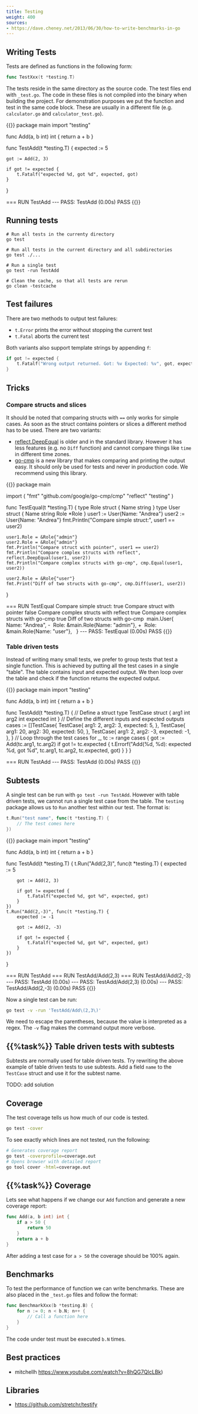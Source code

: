 ```yaml
---
title: Testing
weight: 400
sources:
- https://dave.cheney.net/2013/06/30/how-to-write-benchmarks-in-go
---
```



## Writing Tests

Tests are defined as functions in the following form:

```go
func TestXxx(t *testing.T)
```

The tests reside in the same directory as the source code. The test files end with `_test.go`. The code in these files is not compiled into the binary when building the project. For demonstration purposes we put the function and test in the same code block. These are usually in a different file (e.g. `calculator.go` and `calculator_test.go`).

{{<go-playground>}}
package main
import "testing"

func Add(a, b int) int {
    return a + b
}

func TestAdd(t *testing.T) {
	expected := 5

	got := Add(2, 3)

	if got != expected {
		t.Fatalf("expected %d, got %d", expected, got)
	}
}
<!--output-->
=== RUN   TestAdd
--- PASS: TestAdd (0.00s)
PASS
{{</go-playground>}}


## Running tests

```shell
# Run all tests in the currenty directory
go test

# Run all tests in the current directory and all subdirectories
go test ./...

# Run a single test
go test -run TestAdd

# Clean the cache, so that all tests are rerun
go clean -testcache
```


## Test failures

There are two methods to output test failures:

* `t.Error` prints the error without stopping the current test
* `t.Fatal` aborts the current test

Both variants also support template strings by appending `f`:

```go
if got != expected {
    t.Fatalf("Wrong output returned. Got: %v Expected: %v", got, expected)
}
```


## Tricks


### Compare structs and slices

It should be noted that comparing structs with `==` only works for simple cases. As soon as the struct contains pointers or slices a different method has to be used. There are two variants:

* [reflect.DeepEqual](https://pkg.go.dev/reflect#DeepEqual) is older and in the standard library. However it has less features (e.g. no `Diff` function) and cannot compare things like `time` in different time zones.
* [go-cmp](https://pkg.go.dev/github.com/google/go-cmp/cmp) is a new library that makes comparing and printing the output easy. It should only be used for tests and never in production code. We recommend using this library.

{{<go-playground>}}
package main

import (
  "fmt"
  "github.com/google/go-cmp/cmp"
  "reflect"
  "testing"
)

func TestEqual(t *testing.T) {
    type Role struct {
        Name string
    }
	type User struct {
		Name string
        Role *Role
	}
    user1 := User{Name: "Andrea"}
    user2 := User{Name: "Andrea"}
	fmt.Println("Compare simple struct:", user1 == user2)

    user1.Role = &Role{"admin"}
    user2.Role = &Role{"admin"}
	fmt.Println("Compare struct with pointer", user1 == user2)
	fmt.Println("Compare complex structs with reflect", reflect.DeepEqual(user1, user2))
	fmt.Println("Compare complex structs with go-cmp", cmp.Equal(user1, user2))

    user2.Role = &Role{"user"}
    fmt.Print("Diff of two structs with go-cmp", cmp.Diff(user1, user2))
}
<!--output-->
=== RUN   TestEqual
Compare simple struct: true
Compare struct with pointer false
Compare complex structs with reflect true
Compare complex structs with go-cmp true
Diff of two structs with go-cmp  main.User{
  	Name: "Andrea",
- 	Role: &main.Role{Name: "admin"},
+ 	Role: &main.Role{Name: "user"},
  }
--- PASS: TestEqual (0.00s)
PASS
{{</go-playground>}}


### Table driven tests

Instead of writing many small tests, we prefer to group tests that test a single function. This is achieved by putting all the test cases in a single "table". The table contains input and expected output. We then loop over the table and check if the function returns the expected output.

{{<go-playground>}}
package main
import "testing"

func Add(a, b int) int {
    return a + b
}

func TestAdd(t *testing.T) {
    // Define a struct
    type TestCase struct {
        arg1 int
        arg2 int
        expected int
    }
    // Define the different inputs and expected outputs
    cases := []TestCase{
        TestCase{
            arg1: 2,
            arg2: 3,
            expected: 5,
        },
        TestCase{
            arg1: 20,
            arg2: 30,
            expected: 50,
        },
        TestCase{
            arg1: 2,
            arg2: -3,
            expected: -1,
        },
    }
    // Loop through the test cases
	for _, tc := range cases {
		got := Add(tc.arg1, tc.arg2)
		if got != tc.expected {
			t.Errorf("Add(%d, %d): expected %d, got %d", tc.arg1, tc.arg2, tc.expected, got)
		}
	}
}
<!--output-->
=== RUN   TestAdd
--- PASS: TestAdd (0.00s)
PASS
{{</go-playground>}}


## Subtests

A single test can be run with `go test -run TestAdd`. However with table driven tests, we cannot run a single test case from the table. The `testing` package allows us to `Run` another test within our test. The format is:

```go
t.Run("test name", func(t *testing.T) {
    // The test comes here
})
```

{{<go-playground>}}
package main
import "testing"

func Add(a, b int) int {
    return a + b
}

func TestAdd(t *testing.T) {
    t.Run("Add(2,3)", func(t *testing.T) {
	    expected := 5

	    got := Add(2, 3)

	    if got != expected {
	    	t.Fatalf("expected %d, got %d", expected, got)
	    }
    })
    t.Run("Add(2,-3)", func(t *testing.T) {
	    expected := -1

	    got := Add(2, -3)

	    if got != expected {
	    	t.Fatalf("expected %d, got %d", expected, got)
	    }
    })
}
<!--output-->
=== RUN   TestAdd
=== RUN   TestAdd/Add(2,3)
=== RUN   TestAdd/Add(2,-3)
--- PASS: TestAdd (0.00s)
    --- PASS: TestAdd/Add(2,3) (0.00s)
    --- PASS: TestAdd/Add(2,-3) (0.00s)
PASS
{{</go-playground>}}

Now a single test can be run:

```bash
go test -v -run 'TestAdd/Add\(2,3\)'
```

We need to escape the parentheses, because the value is interpreted as a regex. The `-v` flag makes the command output more verbose.


## {{%task%}} Table driven tests with subtests

Subtests are normally used for table driven tests. Try rewriting the above example of table driven tests to use subtests. Add a field `name` to the `TestCase` struct and use it for the subtest name.

TODO: add solution


## Coverage

The test coverage tells us how much of our code is tested.

```bash
go test -cover
```

To see exactly which lines are not tested, run the following:

```bash
# Generates coverage report
go test -coverprofile=coverage.out
# Opens browser with detailed report
go tool cover -html=coverage.out
```


## {{%task%}} Coverage

Lets see what happens if we change our `Add` function and generate a new coverage report:

```go
func Add(a, b int) int {
    if a > 50 {
        return 50
    }
    return a + b
}
```

After adding a test case for `a > 50` the coverage should be 100% again.


## Benchmarks

To test the performance of function we can write benchmarks. These are also placed in the `_test.go` files and follow the format:

```go
func BenchmarkXxx(b *testing.B) {
    for n := 0; n < b.N; n++ {
        // Call a function here
    }
}
```

The code under test must be executed `b.N` times.


## Best practices

* mitchellh https://www.youtube.com/watch?v=8hQG7QlcLBk)


## Libraries

* https://github.com/stretchr/testify
